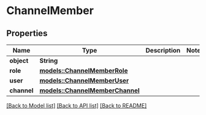 # ChannelMember

## Properties

Name | Type | Description | Notes
------------ | ------------- | ------------- | -------------
**object** | **String** |  | 
**role** | [**models::ChannelMemberRole**](ChannelMemberRole.md) |  | 
**user** | [**models::ChannelMemberUser**](ChannelMember_user.md) |  | 
**channel** | [**models::ChannelMemberChannel**](ChannelMember_channel.md) |  | 

[[Back to Model list]](../README.md#documentation-for-models) [[Back to API list]](../README.md#documentation-for-api-endpoints) [[Back to README]](../README.md)


